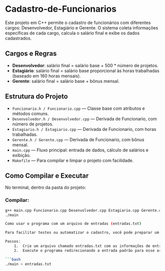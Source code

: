 # Cadastro-de-Funcionarios

Este projeto em C++ permite o cadastro de funcionários com diferentes cargos: Desenvolvedor, Estagiário e Gerente. O sistema coleta informações específicas de cada cargo, calcula o salário final e exibe os dados cadastrados.

## Cargos e Regras

- **Desenvolvedor**: salário final = salário base + 500 * número de projetos.
- **Estagiário**: salário final = salário base proporcional às horas trabalhadas (baseado em 160 horas mensais).
- **Gerente**: salário final = salário base + bônus mensal.

## Estrutura do Projeto

- `Funcionario.h / Funcionario.cpp` — Classe base com atributos e métodos comuns.
- `Desenvolvedor.h / Desenvolvedor.cpp` — Derivada de Funcionario, com número de projetos.
- `Estagiario.h / Estagiario.cpp` — Derivada de Funcionario, com horas trabalhadas.
- `Gerente.h / Gerente.cpp` — Derivada de Funcionario, com bônus mensal.
- `main.cpp` — Fluxo principal: entrada de dados, cálculo de salários e exibição.
- `Makefile` — Para compilar e limpar o projeto com facilidade.

## Como Compilar e Executar

No terminal, dentro da pasta do projeto:

### Compilar:

```bash
g++ main.cpp Funcionario.cpp Desenvolvedor.cpp Estagiario.cpp Gerente.cpp -o main
./main

Como usar o programa com um arquivo de entradas (entradas.txt)

Para facilitar testes ou automatizar o cadastro, você pode preparar um arquivo de texto com todas as entradas que o programa espera (simulando o que você digitaria).

Passos:
	1.	Crie um arquivo chamado entradas.txt com as informações de entrada, ou utilize um já existente.
	2.	Execute o programa redirecionando a entrada padrão para esse arquivo:

```bash
./main < entradas.txt